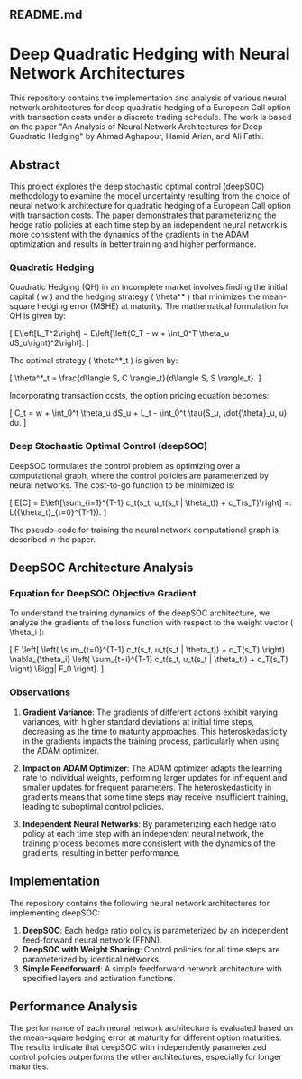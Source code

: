 ## README.md

# Deep Quadratic Hedging with Neural Network Architectures

This repository contains the implementation and analysis of various neural network architectures for deep quadratic hedging of a European Call option with transaction costs under a discrete trading schedule. The work is based on the paper "An Analysis of Neural Network Architectures for Deep Quadratic Hedging" by Ahmad Aghapour, Hamid Arian, and Ali Fathi.

## Abstract

This project explores the deep stochastic optimal control (deepSOC) methodology to examine the model uncertainty resulting from the choice of neural network architecture for quadratic hedging of a European Call option with transaction costs. The paper demonstrates that parameterizing the hedge ratio policies at each time step by an independent neural network is more consistent with the dynamics of the gradients in the ADAM optimization and results in better training and higher performance.



### Quadratic Hedging

Quadratic Hedging (QH) in an incomplete market involves finding the initial capital \( w \) and the hedging strategy \( \theta^* \) that minimizes the mean-square hedging error (MSHE) at maturity. The mathematical formulation for QH is given by:

\[ E\left[L_T^2\right] = E\left[\left(C_T - w + \int_0^T \theta_u dS_u\right)^2\right]. \]

The optimal strategy \( \theta^*_t \) is given by:

\[ \theta^*_t = \frac{d\langle S, C \rangle_t}{d\langle S, S \rangle_t}. \]

Incorporating transaction costs, the option pricing equation becomes:

\[ C_t = w + \int_0^t \theta_u dS_u + L_t - \int_0^t \tau(S_u, \dot{\theta}_u, u) du. \]

### Deep Stochastic Optimal Control (deepSOC)

DeepSOC formulates the control problem as optimizing over a computational graph, where the control policies are parameterized by neural networks. The cost-to-go function to be minimized is:

\[ E[C] = E\left[\sum_{i=1}^{T-1} c_t(s_t, u_t(s_t | \theta_t)) + c_T(s_T)\right] =: L(\{\theta_t\}_{t=0}^{T-1}). \]

The pseudo-code for training the neural network computational graph is described in the paper.

## DeepSOC Architecture Analysis

### Equation for DeepSOC Objective Gradient

To understand the training dynamics of the deepSOC architecture, we analyze the gradients of the loss function with respect to the weight vector \( \theta_i \):

\[ E \left[ \left( \sum_{t=0}^{T-1} c_t(s_t, u_t(s_t | \theta_t)) + c_T(s_T) \right) \nabla_{\theta_i} \left( \sum_{t=i}^{T-1} c_t(s_t, u_t(s_t | \theta_t)) + c_T(s_T) \right) \Bigg| F_0 \right]. \]

### Observations

1. **Gradient Variance**: The gradients of different actions exhibit varying variances, with higher standard deviations at initial time steps, decreasing as the time to maturity approaches. This heteroskedasticity in the gradients impacts the training process, particularly when using the ADAM optimizer.

2. **Impact on ADAM Optimizer**: The ADAM optimizer adapts the learning rate to individual weights, performing larger updates for infrequent and smaller updates for frequent parameters. The heteroskedasticity in gradients means that some time steps may receive insufficient training, leading to suboptimal control policies.

3. **Independent Neural Networks**: By parameterizing each hedge ratio policy at each time step with an independent neural network, the training process becomes more consistent with the dynamics of the gradients, resulting in better performance.


## Implementation

The repository contains the following neural network architectures for implementing deepSOC:

1. **DeepSOC**: Each hedge ratio policy is parameterized by an independent feed-forward neural network (FFNN).
2. **DeepSOC with Weight Sharing**: Control policies for all time steps are parameterized by identical networks.
3. **Simple Feedforward**: A simple feedforward network architecture with specified layers and activation functions.

## Performance Analysis

The performance of each neural network architecture is evaluated based on the mean-square hedging error at maturity for different option maturities. The results indicate that deepSOC with independently parameterized control policies outperforms the other architectures, especially for longer maturities.

